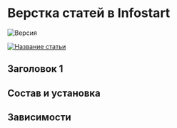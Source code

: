 # Верстка статей в Infostart
![Версия](https://img.shields.io/badge/Версия_1С-8.3.24-yellow)

<!-- Анонс -->

[![Название статьи](https://infostart.ru/bitrix/templates/sandbox_empty/assets/tpl/abo/img/logo.svg)](https://infostart.ru/1c/tools/2145718/)

## Заголовок 1

<!-- Описание и примеры работы -->

## Состав и установка

<!-- Информация о составе решения: метаданные, подсистемы, обработки и т.д. Алгоритм установки решения. -->

## Зависимости

<!-- Перечислены зависимости, указаны версии БСП, платформы и т.д. -->

